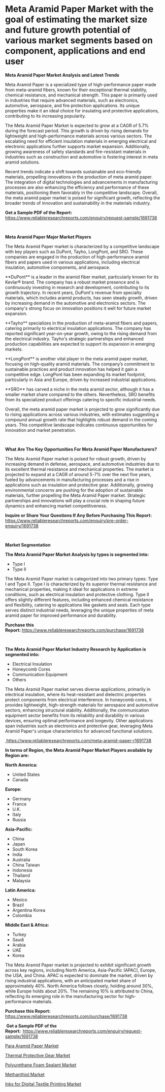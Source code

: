 <p><h1>Meta Aramid Paper Market with the goal of estimating the market size and future growth potential of various market segments based on component, applications and end user</h1></p><p><strong>Meta Aramid Paper Market Analysis and Latest Trends</strong></p>
<p><p>Meta Aramid Paper is a specialized type of high-performance paper made from meta-aramid fibers, known for their exceptional thermal stability, chemical resistance, and mechanical strength. This paper is primarily used in industries that require advanced materials, such as electronics, automotive, aerospace, and fire protection applications. Its unique properties make it an ideal choice for insulating and protective applications, contributing to its increasing popularity.</p><p>The Meta Aramid Paper Market is expected to grow at a CAGR of 5.7% during the forecast period. This growth is driven by rising demands for lightweight and high-performance materials across various sectors. The escalating need for efficient insulation materials in emerging electrical and electronic applications further supports market expansion. Additionally, growing awareness of safety standards and fire-resistant materials in industries such as construction and automotive is fostering interest in meta aramid solutions. </p><p>Recent trends indicate a shift towards sustainable and eco-friendly materials, propelling innovations in the production of meta aramid paper. The integration of digital technologies and advancements in manufacturing processes are also enhancing the efficiency and performance of these materials, positioning them favorably in the competitive landscape. Overall, the meta aramid paper market is poised for significant growth, reflecting the broader trends of innovation and sustainability in the materials industry.</p></p>
<p><strong>Get a Sample PDF of the Report:&nbsp;</strong> <a href="https://www.reliableresearchreports.com/enquiry/request-sample/1691738?utm_campaign=34&utm_medium=2&utm_source=Github&utm_content=ia&utm_term=07012025&utm_id=meta-aramid-paper">https://www.reliableresearchreports.com/enquiry/request-sample/1691738</a></p>
<p>&nbsp;</p>
<p><strong>Meta Aramid Paper Major Market Players</strong></p>
<p><p>The Meta Aramid Paper market is characterized by a competitive landscape with key players such as DuPont, Tayho, LongPont, and SRO. These companies are engaged in the production of high-performance aramid fibers and papers used in various applications, including electrical insulation, automotive components, and aerospace.</p><p>**DuPont** is a leader in the aramid fiber market, particularly known for its Kevlar® brand. The company has a robust market presence and is continuously investing in research and development, contributing to its growth trajectory. In recent years, DuPont's revenue from specialty materials, which includes aramid products, has seen steady growth, driven by increasing demand in the automotive and electronics sectors. The company's strong focus on innovation positions it well for future market expansion.</p><p>**Tayho** specializes in the production of meta-aramid fibers and papers, catering primarily to electrical insulation applications. The company has reported significant year-on-year growth, owing to the rising demand from the electrical industry. Tayho's strategic partnerships and enhanced production capabilities are expected to support its expansion in emerging markets.</p><p>**LongPont** is another vital player in the meta aramid paper market, focusing on high-quality aramid materials. The company’s commitment to sustainable practices and product innovation has helped it gain a competitive edge. LongPont has been expanding its market footprint, particularly in Asia and Europe, driven by increased industrial applications.</p><p>**SRO** has carved a niche in the meta aramid sector, although it has a smaller market share compared to the others. Nevertheless, SRO benefits from its specialized product offerings catering to specific industrial needs.</p><p>Overall, the meta aramid paper market is projected to grow significantly due to rising applications across various industries, with estimates suggesting a compound annual growth rate that highlights robust demand in the coming years. This competitive landscape indicates continuous opportunities for innovation and market penetration.</p></p>
<p>&nbsp;</p>
<p><strong>What Are The Key Opportunities For Meta Aramid Paper Manufacturers?</strong></p>
<p><p>The Meta Aramid Paper market is poised for robust growth, driven by increasing demand in defense, aerospace, and automotive industries due to its excellent thermal resistance and mechanical properties. The market is projected to expand at a CAGR of around 5-7% over the next five years, fueled by advancements in manufacturing processes and a rise in applications such as insulation and protective gear. Additionally, growing environmental concerns are pushing for the adoption of sustainable materials, further propelling the Meta Aramid Paper market. Strategic partnerships and innovations will play a crucial role in shaping future dynamics and enhancing market competitiveness.</p></p>
<p><strong>Inquire or Share Your Questions If Any Before Purchasing This Report:</strong> <a href="https://www.reliableresearchreports.com/enquiry/pre-order-enquiry/1691738?utm_campaign=34&utm_medium=2&utm_source=Github&utm_content=ia&utm_term=07012025&utm_id=meta-aramid-paper">https://www.reliableresearchreports.com/enquiry/pre-order-enquiry/1691738</a></p>
<p>&nbsp;</p>
<p><strong>Market Segmentation</strong></p>
<p><strong>The Meta Aramid Paper Market Analysis by types is segmented into:</strong></p>
<p><ul><li>Type I</li><li>Type II</li></ul></p>
<p><p>The Meta Aramid Paper market is categorized into two primary types: Type I and Type II. Type I is characterized by its superior thermal resistance and mechanical properties, making it ideal for applications in extreme conditions, such as electrical insulation and protective clothing. Type II offers slightly different features, including enhanced chemical resistance and flexibility, catering to applications like gaskets and seals. Each type serves distinct industrial needs, leveraging the unique properties of meta aramid paper for improved performance and durability.</p></p>
<p><strong>Purchase this Report:&nbsp;</strong><a href="https://www.reliableresearchreports.com/purchase/1691738?utm_campaign=34&utm_medium=2&utm_source=Github&utm_content=ia&utm_term=07012025&utm_id=meta-aramid-paper">https://www.reliableresearchreports.com/purchase/1691738</a></p>
<p>&nbsp;</p>
<p><strong>The Meta Aramid Paper Market Industry Research by Application is segmented into:</strong></p>
<p><ul><li>Electrical Insulation</li><li>Honeycomb Cores</li><li>Communication Equipment</li><li>Others</li></ul></p>
<p><p>The Meta Aramid Paper market serves diverse applications, primarily in electrical insulation, where its heat-resistant and dielectric properties protect components from electrical interference. In honeycomb cores, it provides lightweight, high-strength materials for aerospace and automotive sectors, enhancing structural stability. Additionally, the communication equipment sector benefits from its reliability and durability in various devices, ensuring optimal performance and longevity. Other applications span industries such as electronics and protective gear, leveraging Meta Aramid Paper's unique characteristics for advanced functional solutions.</p></p>
<p><a href="https://www.reliableresearchreports.com/meta-aramid-paper-r1691738?utm_campaign=34&utm_medium=2&utm_source=Github&utm_content=ia&utm_term=07012025&utm_id=meta-aramid-paper">&nbsp;https://www.reliableresearchreports.com/meta-aramid-paper-r1691738</a></p>
<p><strong>In terms of Region, the Meta Aramid Paper Market Players available by Region are:</strong></p>
<p>
    <p> <strong> North America: </strong>
        <ul>
            <li>United States</li>
            <li>Canada</li>
        </ul>
        </p> 
    <p> <strong> Europe: </strong>
        <ul>
            <li>Germany</li>
            <li>France</li>
            <li>U.K.</li>
            <li>Italy</li>
            <li>Russia</li>
        </ul>
        </p> 
    <p> <strong> Asia-Pacific: </strong>
        <ul>
            <li>China</li>
            <li>Japan</li>
            <li>South Korea</li>
            <li>India</li>
            <li>Australia</li>
            <li>China Taiwan</li>
            <li>Indonesia</li>
            <li>Thailand</li>
            <li>Malaysia</li>
        </ul>
        </p> 
    <p> <strong> Latin America: </strong>
        <ul>
            <li>Mexico</li>
            <li>Brazil</li>
            <li>Argentina Korea</li>
            <li>Colombia</li>
        </ul>
        </p> 
    <p> <strong> Middle East & Africa: </strong>
        <ul>
            <li>Turkey</li>
            <li>Saudi</li>
            <li>Arabia</li>
            <li>UAE</li>
            <li>Korea</li>
        </ul>
    </p>
    </p>
<p><p>The Meta Aramid Paper market is projected to exhibit significant growth across key regions, including North America, Asia-Pacific (APAC), Europe, the USA, and China. APAC is expected to dominate the market, driven by rising industrial applications, with an anticipated market share of approximately 40%. North America follows closely, holding around 30%, while Europe holds about 20%. The remaining 10% is attributed to China, reflecting its emerging role in the manufacturing sector for high-performance materials.</p></p>
<p><strong>Purchase this Report: </strong><a href="https://www.reliableresearchreports.com/purchase/1691738?utm_campaign=34&utm_medium=2&utm_source=Github&utm_content=ia&utm_term=07012025&utm_id=meta-aramid-paper">https://www.reliableresearchreports.com/purchase/1691738</a></p>
<p>&nbsp;<strong>Get a Sample PDF of the Report:&nbsp;&nbsp;</strong><a href="https://www.reliableresearchreports.com/enquiry/request-sample/1691738?utm_campaign=34&utm_medium=2&utm_source=Github&utm_content=ia&utm_term=07012025&utm_id=meta-aramid-paper">https://www.reliableresearchreports.com/enquiry/request-sample/1691738</a></p>
<p><strong></strong></p>
<p><p><a href="https://github.com/flnordan65e0/Market-Research-Report-List-1/blob/main/para-aramid-paper-market.md?utm_campaign=34&utm_medium=2&utm_source=Github&utm_content=ia&utm_term=07012025&utm_id=meta-aramid-paper">Para Aramid Paper Market</a></p><p><a href="https://github.com/hammelximalschid/Market-Research-Report-List-1/blob/main/thermal-protective-gear-market.md?utm_campaign=34&utm_medium=2&utm_source=Github&utm_content=ia&utm_term=07012025&utm_id=meta-aramid-paper">Thermal Protective Gear Market</a></p><p><a href="https://github.com/lindaopodray/Market-Research-Report-List-1/blob/main/polyurethane-foam-sealant-market.md?utm_campaign=34&utm_medium=2&utm_source=Github&utm_content=ia&utm_term=07012025&utm_id=meta-aramid-paper">Polyurethane Foam Sealant Market</a></p><p><a href="https://github.com/rodinayygacklezi/Market-Research-Report-List-1/blob/main/methanthiol-market.md?utm_campaign=34&utm_medium=2&utm_source=Github&utm_content=ia&utm_term=07012025&utm_id=meta-aramid-paper">Methanthiol Market</a></p><p><a href="https://github.com/antonioc6hal/Market-Research-Report-List-1/blob/main/inks-for-digital-textile-printing-market.md?utm_campaign=34&utm_medium=2&utm_source=Github&utm_content=ia&utm_term=07012025&utm_id=meta-aramid-paper">Inks for Digital Textile Printing Market</a></p></p>
